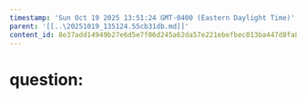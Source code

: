 ```yaml
---
timestamp: 'Sun Oct 19 2025 13:51:24 GMT-0400 (Eastern Daylight Time)'
parent: '[[..\20251019_135124.55cb31db.md]]'
content_id: 8e37add14949b27e6d5e7f06d245a62da57e221ebefbec013ba447d8fa80ac08
---
```


# question:
